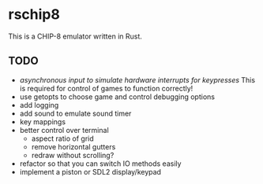 # rschip8
This is a CHIP-8 emulator written in Rust.

## TODO
* *asynchronous input to simulate hardware interrupts for keypresses*
  This is required for control of games to function correctly!
* use getopts to choose game and control debugging options
* add logging
* add sound to emulate sound timer
* key mappings
* better control over terminal
  * aspect ratio of grid
  * remove horizontal gutters
  * redraw without scrolling?
* refactor so that you can switch IO methods easily
* implement a piston or SDL2 display/keypad